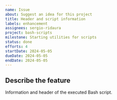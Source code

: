 ```yaml
---
name: Issue
about: Suggest an idea for this project
title: Header and script information
labels: enhancement
assignees: sergio-ridaura
project: bash-scripts
milestone: Starting utilities for scripts
status: done
efforts: 4
startDate: 2024-05-05
dueDate: 2024-05-05
endDate: 2024-05-05
---
```


## Describe the feature

Information and header of the executed Bash script.
